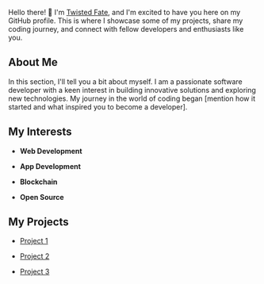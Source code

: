 
Hello there! 👋 I'm [Twisted Fate](https://www.github.com/sheep9u), and I'm excited to have you here on my GitHub profile. This is where I showcase some of my projects, share my coding journey, and connect with fellow developers and enthusiasts like you.

## About Me

In this section, I'll tell you a bit about myself. I am a passionate software developer with a keen interest in building innovative solutions and exploring new technologies. My journey in the world of coding began [mention how it started and what inspired you to become a developer].

## My Interests

- **Web Development**

- **App Development**

- **Blockchain**

- **Open Source**

## My Projects

- [Project 1](https://github.com/YourUsername/Project1)

- [Project 2](https://github.com/YourUsername/Project2)

- [Project 3](https://github.com/YourUsername/Project3)


<!--
**sheep9u/sheep9u** is a ✨ _special_ ✨ repository because its `README.md` (this file) appears on your GitHub profile.

Here are some ideas to get you started:

- 🔭 I’m currently working on ...
- 🌱 I’m currently learning ...
- 👯 I’m looking to collaborate on ...
- 🤔 I’m looking for help with ...
- 💬 Ask me about ...
- 📫 How to reach me: ...
- 😄 Pronouns: ...
- ⚡ Fun fact: ...
-->
